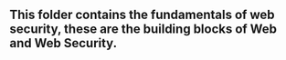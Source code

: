 ## This folder contains the fundamentals of web security, these are the building blocks of Web and Web Security. 